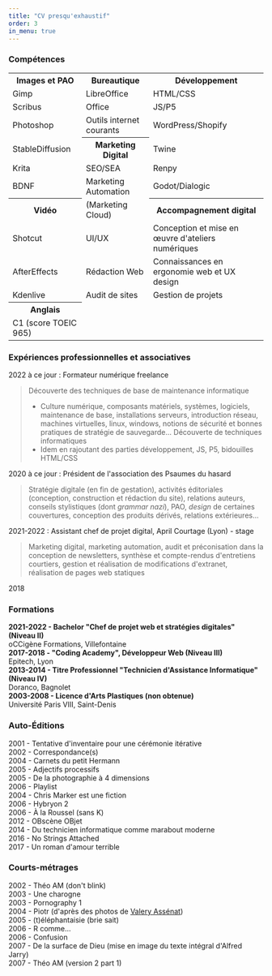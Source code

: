 ```yaml
---
title: "CV presqu'exhaustif"
order: 3
in_menu: true
---
```

<h3>Compétences</h3>
<table>
  <colgroup span="3"></colgroup>
   <tbody>
    <tr>
      <th scope="col">Images et PAO</th>
      <th scope="col">Bureautique</th>
      <th scope="col">Développement</th>
    </tr>
    <tr>
      <td>Gimp</td>
      <td>LibreOffice</td>
      <td>HTML/CSS</td>
    </tr>
    <tr>
      <td>Scribus</td>
      <td>Office</td>
      <td>JS/P5</td>
    </tr>
    <tr>
      <td>Photoshop</td>
      <td>Outils internet courants</td>
      <td>WordPress/Shopify</td>
    </tr>
    <tr>
      <td>StableDiffusion</td>
      <th>Marketing Digital</th>
      <td>Twine</td>
    </tr>
    <tr>
      <td>Krita</td>
      <td>SEO/SEA</td>
      <td>Renpy</td>
    </tr>
    <tr>
      <td>BDNF</td>
      <td>Marketing Automation</td>
      <td>Godot/Dialogic</td>
    </tr>
    <tr>
      <th>Vidéo</th>
      <td>(Marketing Cloud)</td>
      <th>Accompagnement digital</th>
    </tr>
    <tr>
      <td>Shotcut</td>
      <td>UI/UX</td>
      <td>Conception et mise en œuvre d'ateliers numériques</td>
    </tr>
    <tr>
      <td>AfterEffects</td>
      <td>Rédaction Web</td>
      <td>Connaissances en ergonomie web et UX design</td>
    </tr>
    <tr>
      <td>Kdenlive</td>
      <td>Audit de sites</td>
      <td>Gestion de projets</td>
    </tr>
    <tr>
      <th>Anglais</th>
      <td></td>
      <td></td>
    </tr>
    <tr>
      <td>C1 (score TOEIC 965)</td>
      <td></td>
      <td></td>
    </tr>
  </tbody>
</table>

### Expériences professionnelles et associatives

2022 à ce jour : Formateur numérique freelance  
>Découverte des techniques de base de maintenance informatique
> - Culture numérique, composants matériels, systèmes, logiciels, maintenance de base, installations serveurs, introduction réseau, machines virtuelles, linux, windows, notions de sécurité et bonnes pratiques de stratégie de sauvegarde...
>Découverte de techniques informatiques
> - Idem en rajoutant des parties développement, JS, P5, bidouilles HTML/CSS 

2020 à ce jour : Président de l'association des Psaumes du hasard
> Stratégie digitale (en fin de gestation), activités éditoriales (conception, construction et rédaction du site), relations auteurs, conseils stylistiques (dont _grammar nazi_), PAO, _design_ de certaines couvertures, conception des produits dérivés, relations extérieures...

2021-2022 : Assistant chef de projet digital, April Courtage (Lyon) - stage  
> Marketing digital, marketing automation, audit et préconisation dans la conception de newsletters, synthèse et compte-rendus d'entretiens courtiers, gestion et réalisation de modifications d'extranet, réalisation de pages web statiques  

2018

### Formations

**2021-2022 - Bachelor "Chef de projet web et stratégies digitales" (Niveau II)**  
oCCigène Formations, Villefontaine  
**2017-2018 - "Coding Academy", Développeur Web (Niveau III)**  
Epitech, Lyon  
**2013-2014 - Titre Professionnel "Technicien d'Assistance Informatique" (Niveau IV)**  
Doranco, Bagnolet  
**2003-2008 - Licence d'Arts Plastiques (non obtenue)**  
Université Paris VIII, Saint-Denis  

### Auto-Éditions
2001 - Tentative d'inventaire pour une cérémonie itérative  
2002 - Correspondance(s)  
2004 - Carnets du petit Hermann  
2005 - Adjectifs processifs  
2005 - De la photographie à 4 dimensions  
2006 - Playlist  
2004 - Chris Marker est une fiction  
2006 - Hybryon 2  
2006 - À la Roussel (sans K)  
2012 - OBscène OBjet  
2014 - Du technicien informatique comme marabout moderne  
2016 - No Strings Attached  
2017 - Un roman d'amour terrible  

### Courts-métrages
2002 - Théo AM (don't blink)  
2003 - Une charogne  
2003 - Pornography 1  
2004 - Piotr (d'après des photos de [Valery Assénat](https://www.instagram.com/valeryassenat/))  
2005 - (t)éléphantaisie (brie sait)  
2006 - R comme...  
2006 - Confusion  
2007 - De la surface de Dieu (mise en image du texte intégral d'Alfred Jarry)  
2007 - Théo AM (version 2 part 1) 